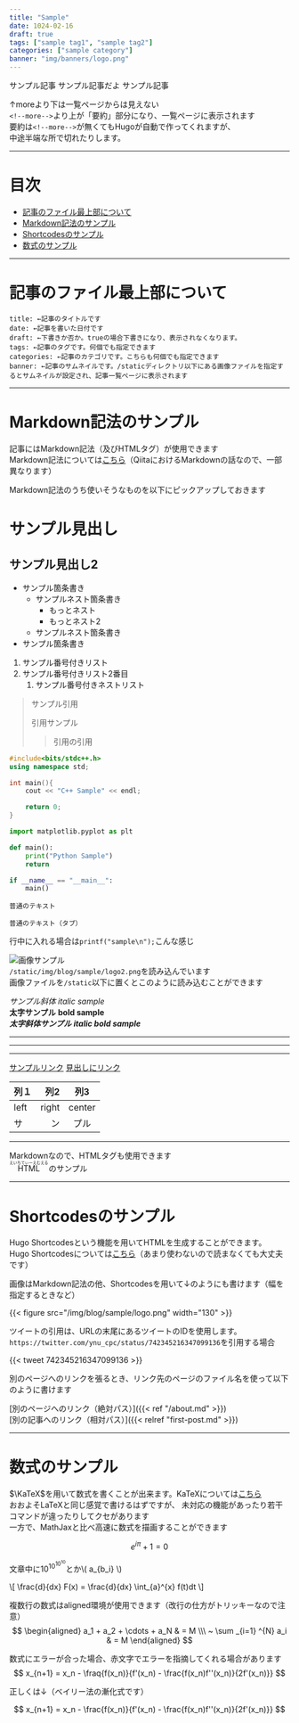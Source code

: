 ```yaml
---
title: "Sample"
date: 1024-02-16
draft: true
tags: ["sample tag1", "sample tag2"]
categories: ["sample category"]
banner: "img/banners/logo.png"
---
```


サンプル記事
サンプル記事だよ
サンプル記事

<!--more-->

↑moreより下は一覧ページからは見えない  
`<!--more-->`より上が「要約」部分になり、一覧ページに表示されます  
要約は`<!--more-->`が無くてもHugoが自動で作ってくれますが、  
中途半端な所で切れたりします。
<!--
改行は行末に半角スペースを2つ入れるとできます
ちなみにこれはコメントで、記事には表示されません
-->

* * *

# 目次
- [記事のファイル最上部について](#記事のファイル最上部について)
- [Markdown記法のサンプル](#Markdown記法のサンプル)
- [Shortcodesのサンプル](#Shortcodesのサンプル)
- [数式のサンプル](#数式のサンプル)

* * *

# 記事のファイル最上部について
```
title: ←記事のタイトルです
date: ←記事を書いた日付です
draft: ←下書きか否か。trueの場合下書きになり、表示されなくなります。
tags: ←記事のタグです。何個でも指定できます
categories: ←記事のカテゴリです。こちらも何個でも指定できます
banner: ←記事のサムネイルです。/staticディレクトリ以下にある画像ファイルを指定するとサムネイルが設定され、記事一覧ページに表示されます
```

* * *

# Markdown記法のサンプル

記事にはMarkdown記法（及びHTMLタグ）が使用できます  
Markdown記法については[こちら](https://qiita.com/Qiita/items/c686397e4a0f4f11683d)（QiitaにおけるMarkdownの話なので、一部異なります）

Markdown記法のうち使いそうなものを以下にピックアップしておきます

# サンプル見出し
## サンプル見出し2

- サンプル箇条書き
    - サンプルネスト箇条書き
        - もっとネスト
        - もっとネスト2
    - サンプルネスト箇条書き
- サンプル箇条書き

1. サンプル番号付きリスト
1. サンプル番号付きリスト2番目
    1. サンプル番号付きネストリスト

> サンプル引用
>
> 引用サンプル
>
>> 引用の引用

```C++
#include<bits/stdc++.h>
using namespace std;

int main(){
    cout << "C++ Sample" << endl;

    return 0;
}
```

```Python
import matplotlib.pyplot as plt

def main():
    print("Python Sample")
    return

if __name__ == "__main__":
    main()
```

```
普通のテキスト
```

    普通のテキスト（タブ）

行中に入れる場合は`printf("sample\n");`こんな感じ

![画像サンプル](/img/blog/sample/logo2.png)  
`/static/img/blog/sample/logo2.png`を読み込んでいます  
画像ファイルを`/static`以下に置くとこのように読み込むことができます

*サンプル斜体* _italic sample_  
**太字サンプル** __bold sample__  
***太字斜体サンプル*** ___italic bold sample___

* * *

- - -

_ _ _

[サンプルリンク](https://ynucpc.github.io/)
[見出しにリンク](#サンプル見出し2)

|列１|列2|列3|
|:--|--:|:--:|
|left|right|center|
|サ|ン|プル|

---

Markdownなので、HTMLタグも使用できます  
<ruby>
HTML<rt>えいちてぃーえむえる</rt>
</ruby>
のサンプル

* * *

# Shortcodesのサンプル

Hugo Shortcodesという機能を用いてHTMLを生成することができます。  
Hugo Shortcodesについては[こちら](https://gohugo.io/content-management/shortcodes/)（あまり使わないので読まなくても大丈夫です）

画像はMarkdown記法の他、Shortcodesを用いて↓のようにも書けます（幅を指定するときなど）

{{< figure src="/img/blog/sample/logo.png" width="130" >}}

ツイートの引用は、URLの末尾にあるツイートのIDを使用します。  
`https://twitter.com/ynu_cpc/status/742345216347099136`を引用する場合

{{< tweet 742345216347099136 >}}

別のページへのリンクを張るとき、リンク先のページのファイル名を使って以下のように書けます

[別のページへのリンク（絶対パス）]({{< ref "/about.md" >}})  
[別の記事へのリンク（相対パス）]({{< relref "first-post.md" >}})

* * *

# 数式のサンプル

$\KaTeX$を用いて数式を書くことが出来ます。KaTeXについては[こちら](https://katex.org/)  
おおよそLaTeXと同じ感覚で書けるはずですが、
未対応の機能があったり若干コマンドが違ったりしてクセがあります  
一方で、MathJaxと比べ高速に数式を描画することができます

$$
    e^{i \pi} + 1 = 0
$$

文章中に$10^{10^{10^{10}}}$とか\\( a_{b_i} \\)

\\[
    \frac{d}{dx} F(x) = \frac{d}{dx} \int_{a}^{x} f(t)dt
\\]

複数行の数式はaligned環境が使用できます（改行の仕方がトリッキーなので注意）
$$
\begin{aligned}
a_1 + a_2 + \cdots + a_N & = M \\\ ~
\sum _{i=1} ^{N} a_i & = M
\end{aligned}
$$
<!--
本来はバックスラッシュ2つで改行になるはずですが、
なぜか"\\\ "としないと改行になりません。
テキストエディタの設定によっては末尾の空白が消えてしまうため、チルダを入れています
-->

数式にエラーが合った場合、赤文字でエラーを指摘してくれる場合があります
$$
x_{n+1} = x_n - \fraq{f(x_n)}{f'(x_n) - \frac{f(x_n)f''(x_n)}{2f'(x_n)}}
$$

正しくは↓（ベイリー法の漸化式です）

$$
x_{n+1} = x_n - \frac{f(x_n)}{f'(x_n) - \frac{f(x_n)f''(x_n)}{2f'(x_n)}}
$$
